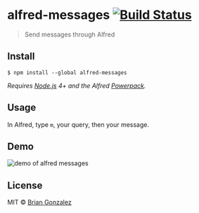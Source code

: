 # alfred-messages [![Build Status](https://travis-ci.org/briangonzalez/alfred-imessage.svg?branch=master)](https://travis-ci.org/briangonzalez/alfred-messages)

> Send messages through Alfred

## Install

```
$ npm install --global alfred-messages
```

*Requires [Node.js](https://nodejs.org) 4+ and the Alfred [Powerpack](https://www.alfredapp.com/powerpack/).*


## Usage

In Alfred, type `m`, your query, then your message.

## Demo

![demo of alfred messages](https://user-images.githubusercontent.com/659829/27117260-a7bcc706-508a-11e7-80f9-d3db4360d19c.gif)


## License

MIT © [Brian Gonzalez](https://briangonzalez.org)

